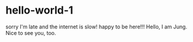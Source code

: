 # hello-world-1

sorry I'm late and the internet is slow! happy to be here!!!
Hello, I am Jung. Nice to see you, too.
